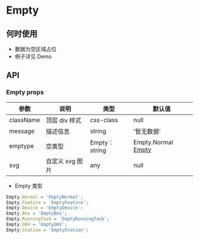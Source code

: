 # Empty

## 何时使用

- 数据为空区域占位
- 例子详见 Demo

## API

### Empty props

| 参数      | 说明            | 类型          | 默认值                       |
| --------- | --------------- | ------------- | ---------------------------- |
| className | 顶层 div 样式   | css-class     | null                         |
| message   | 描述信息        | string        | '暂无数据'                   |
| emptype   | 空类型          | Empty：string | Empty.Normal [Empty](#Empty) |
| svg       | 自定义 svg 图片 | any           | null                         |

- <a name="Empty" id="Empty">Empty</a> 类型

```js
Empty.Normal = 'EmptyNormal';
Empty.Feature = 'EmptyFeature';
Empty.Device = 'EmptyDevice';
Empty.Box = 'EmptyBox';
Empty.RunningTask = 'EmptyRunningTask';
Empty.UAV = 'EmptyUAV';
Empty.Station = 'EmptyStation';
```
